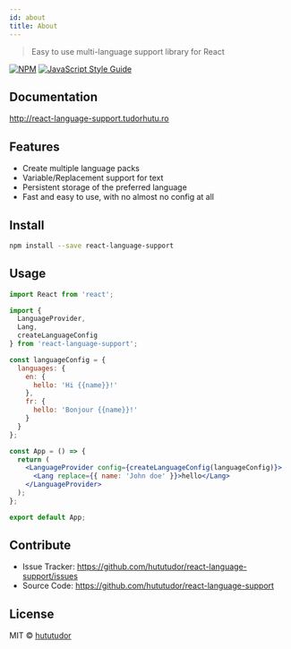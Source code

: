 ```yaml
---
id: about
title: About
---
```


> Easy to use multi-language support library for React

[![NPM](https://img.shields.io/npm/v/react-lang.svg)](https://www.npmjs.com/package/react-lang) [![JavaScript Style Guide](https://img.shields.io/badge/code_style-standard-brightgreen.svg)](https://standardjs.com)

## Documentation

http://react-language-support.tudorhutu.ro

## Features

- Create multiple language packs
- Variable/Replacement support for text
- Persistent storage of the preferred language
- Fast and easy to use, with no almost no config at all

## Install

```bash
npm install --save react-language-support
```

## Usage

```jsx
import React from 'react';

import {
  LanguageProvider,
  Lang,
  createLanguageConfig
} from 'react-language-support';

const languageConfig = {
  languages: {
    en: {
      hello: 'Hi {{name}}!'
    },
    fr: {
      hello: 'Bonjour {{name}}!'
    }
  }
};

const App = () => {
  return (
    <LanguageProvider config={createLanguageConfig(languageConfig)}>
      <Lang replace={{ name: 'John doe' }}>hello</Lang>
    </LanguageProvider>
  );
};

export default App;
```

## Contribute

- Issue Tracker: https://github.com/hututudor/react-language-support/issues
- Source Code: https://github.com/hututudor/react-language-support

## License

MIT © [hututudor](https://github.com/hututudor)
